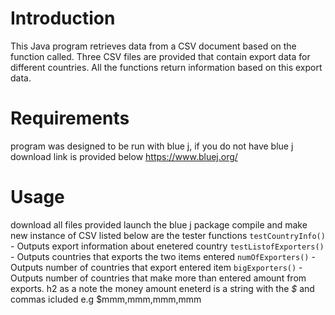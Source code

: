 # Introduction
This Java program retrieves data from a CSV document based on the function called. Three CSV files are provided that contain export data for different countries. All the functions return information based on this export data.

# Requirements
program was designed to be run with blue j, if you do not have blue j download link is provided below
https://www.bluej.org/
# Usage
download all files provided
launch the blue j package compile and make new instance of CSV
listed below are the tester functions
`testCountryInfo()` - Outputs export information about enetered country
`testListofExporters()` - Outputs countries that exports the two items entered
`numOfExporters()` - Outputs number of countries that export entered item
`bigExporters()` - Outputs number of countries that make more than entered amount from exports. h2 as a note the money amount eneterd is a string with the _$_ and commas icluded e.g $mmm,mmm,mmm,mmm
